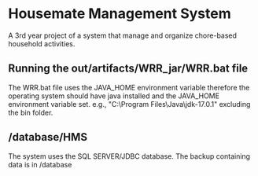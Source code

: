 # Housemate Management System
A 3rd year project of a system that manage and organize chore-based household activities.

## Running the out/artifacts/WRR_jar/WRR.bat file
The WRR.bat file uses the JAVA_HOME environment variable therefore the operating system should have java installed and the JAVA_HOME environment variable set. e.g., "C:\Program Files\Java\jdk-17.0.1" excluding the bin folder.

## /database/HMS
The system uses the SQL SERVER/JDBC database. The backup containing data is in /database
